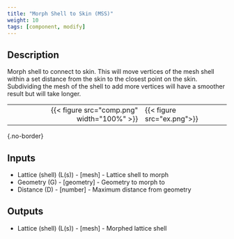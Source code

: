 ```yaml
---
title: "Morph Shell to Skin (MSS)"
weight: 10
tags: [component, modify]
---
```


## Description

Morph shell to connect to skin. This will move vertices of the mesh shell within a set distance from the skin to the closest point on the skin. Subdividing the mesh of the shell to add more vertices will have a smoother result but will take longer.

| | |
| ---: | :--- |
|{{< figure src="comp.png" width="100%" >}} |{{< figure src="ex.png">}} |
{.no-border}

## Inputs

- Lattice (shell) (L(s)) - [mesh] - Lattice shell to morph
- Geometry (G) - [geometry] - Geometry to morph to
- Distance (D) - [number] - Maximum distance from geometry

## Outputs

- Lattice (shell) (L(s)) - [mesh] - Morphed lattice shell